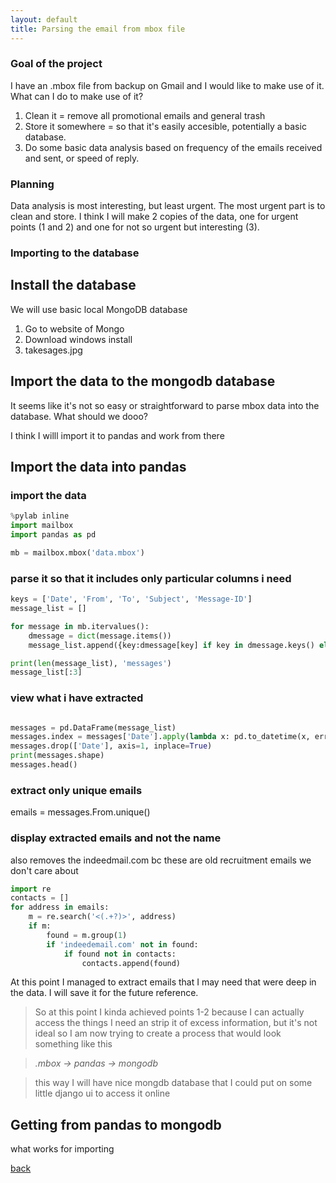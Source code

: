 ```yaml
---
layout: default
title: Parsing the email from mbox file
---
```


### Goal of the project

I have an .mbox file from backup on Gmail and I would like to make use of it. What can I do to make use of it?

1. Clean it = remove all promotional emails and general trash
2. Store it somewhere = so that it's easily accesible, potentially a basic database. 
3. Do some basic data analysis based on frequency of the emails received and sent, or speed of reply. 

### Planning

Data analysis is most interesting, but least urgent. The most urgent part is to clean and store. I think I will make 2 copies of the data, one for urgent points (1 and 2) and one for not so urgent but interesting (3).

### Importing to the database

## Install the database 

We will use basic local MongoDB database

1. Go to website of Mongo
2. Download windows install
3. takesages.jpg

## Import the data to the mongodb database

It seems like it's not so easy or straightforward to parse mbox data into the database. 
What should we dooo?

I think I willl import it to pandas and work from there

## Import the data into pandas

### import the data

```python
%pylab inline
import mailbox
import pandas as pd

mb = mailbox.mbox('data.mbox')
```

### parse it so that it includes only particular columns i need

```python
keys = ['Date', 'From', 'To', 'Subject', 'Message-ID']
message_list = []

for message in mb.itervalues():
    dmessage = dict(message.items())
    message_list.append({key:dmessage[key] if key in dmessage.keys() else '' for key in keys})

print(len(message_list), 'messages')
message_list[:3]

```

### view what i have extracted

```python

messages = pd.DataFrame(message_list)
messages.index = messages['Date'].apply(lambda x: pd.to_datetime(x, errors='coerce'))
messages.drop(['Date'], axis=1, inplace=True)
print(messages.shape)
messages.head()
```

### extract only unique emails 

emails = messages.From.unique()

### display extracted emails and not the name 

also removes the indeedmail.com bc these are old recruitment emails we don't care about

```python
import re
contacts = []
for address in emails:
    m = re.search('<(.+?)>', address)
    if m:
        found = m.group(1)
        if 'indeedemail.com' not in found:
            if found not in contacts:
                contacts.append(found)
```

At this point I managed to extract emails that I may need that were deep in the data. 
I will save it for the future reference. 


> So at this point I kinda achieved points 1-2 because I can actually access the things I need an strip it of excess information, but it's not ideal so I am now trying to create a process that would look something like this 


> *.mbox -> pandas -> mongodb* 

> this way I will have nice mongdb database that I could put on some little django ui to access it online

## Getting from pandas to mongodb
 
 what works for importing 


[back](./)

